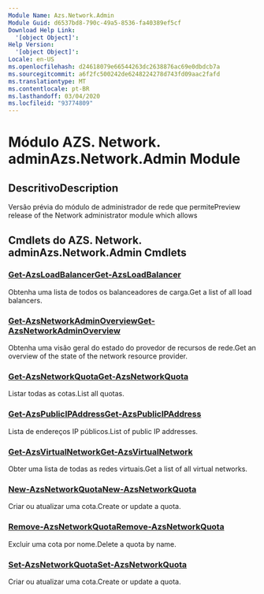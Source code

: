 ```yaml
---
Module Name: Azs.Network.Admin
Module Guid: d6537bd8-790c-49a5-8536-fa40389ef5cf
Download Help Link:
  '[object Object]': 
Help Version:
  '[object Object]': 
Locale: en-US
ms.openlocfilehash: d24618079e66544263dc2638876ac69e0dbdcb7a
ms.sourcegitcommit: a6f2fc500242de6248224278d743fd09aac2fafd
ms.translationtype: MT
ms.contentlocale: pt-BR
ms.lasthandoff: 03/04/2020
ms.locfileid: "93774809"
---
```

# <span data-ttu-id="a3e87-101">Módulo AZS. Network. admin</span><span class="sxs-lookup"><span data-stu-id="a3e87-101">Azs.Network.Admin Module</span></span>
## <span data-ttu-id="a3e87-102">Descritivo</span><span class="sxs-lookup"><span data-stu-id="a3e87-102">Description</span></span>
<span data-ttu-id="a3e87-103">Versão prévia do módulo de administrador de rede que permite</span><span class="sxs-lookup"><span data-stu-id="a3e87-103">Preview release of the Network administrator module which allows</span></span>  

## <span data-ttu-id="a3e87-104">Cmdlets do AZS. Network. admin</span><span class="sxs-lookup"><span data-stu-id="a3e87-104">Azs.Network.Admin Cmdlets</span></span>
### [<span data-ttu-id="a3e87-105">Get-AzsLoadBalancer</span><span class="sxs-lookup"><span data-stu-id="a3e87-105">Get-AzsLoadBalancer</span></span>](Get-AzsLoadBalancer.md)
<span data-ttu-id="a3e87-106">Obtenha uma lista de todos os balanceadores de carga.</span><span class="sxs-lookup"><span data-stu-id="a3e87-106">Get a list of all load balancers.</span></span>

### [<span data-ttu-id="a3e87-107">Get-AzsNetworkAdminOverview</span><span class="sxs-lookup"><span data-stu-id="a3e87-107">Get-AzsNetworkAdminOverview</span></span>](Get-AzsNetworkAdminOverview.md)
<span data-ttu-id="a3e87-108">Obtenha uma visão geral do estado do provedor de recursos de rede.</span><span class="sxs-lookup"><span data-stu-id="a3e87-108">Get an overview of the state of the network resource provider.</span></span>

### [<span data-ttu-id="a3e87-109">Get-AzsNetworkQuota</span><span class="sxs-lookup"><span data-stu-id="a3e87-109">Get-AzsNetworkQuota</span></span>](Get-AzsNetworkQuota.md)
<span data-ttu-id="a3e87-110">Listar todas as cotas.</span><span class="sxs-lookup"><span data-stu-id="a3e87-110">List all quotas.</span></span>

### [<span data-ttu-id="a3e87-111">Get-AzsPublicIPAddress</span><span class="sxs-lookup"><span data-stu-id="a3e87-111">Get-AzsPublicIPAddress</span></span>](Get-AzsPublicIPAddress.md)
<span data-ttu-id="a3e87-112">Lista de endereços IP públicos.</span><span class="sxs-lookup"><span data-stu-id="a3e87-112">List of public IP addresses.</span></span>

### [<span data-ttu-id="a3e87-113">Get-AzsVirtualNetwork</span><span class="sxs-lookup"><span data-stu-id="a3e87-113">Get-AzsVirtualNetwork</span></span>](Get-AzsVirtualNetwork.md)
<span data-ttu-id="a3e87-114">Obter uma lista de todas as redes virtuais.</span><span class="sxs-lookup"><span data-stu-id="a3e87-114">Get a list of all virtual networks.</span></span>

### [<span data-ttu-id="a3e87-115">New-AzsNetworkQuota</span><span class="sxs-lookup"><span data-stu-id="a3e87-115">New-AzsNetworkQuota</span></span>](New-AzsNetworkQuota.md)
<span data-ttu-id="a3e87-116">Criar ou atualizar uma cota.</span><span class="sxs-lookup"><span data-stu-id="a3e87-116">Create or update a quota.</span></span>

### [<span data-ttu-id="a3e87-117">Remove-AzsNetworkQuota</span><span class="sxs-lookup"><span data-stu-id="a3e87-117">Remove-AzsNetworkQuota</span></span>](Remove-AzsNetworkQuota.md)
<span data-ttu-id="a3e87-118">Excluir uma cota por nome.</span><span class="sxs-lookup"><span data-stu-id="a3e87-118">Delete a quota by name.</span></span>

### [<span data-ttu-id="a3e87-119">Set-AzsNetworkQuota</span><span class="sxs-lookup"><span data-stu-id="a3e87-119">Set-AzsNetworkQuota</span></span>](Set-AzsNetworkQuota.md)
<span data-ttu-id="a3e87-120">Criar ou atualizar uma cota.</span><span class="sxs-lookup"><span data-stu-id="a3e87-120">Create or update a quota.</span></span>

